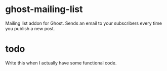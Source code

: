 # ghost-mailing-list
Mailing list addon for Ghost. Sends an email to your subscribers every time you publish a new post.

# todo
Write this when I actually have some functional code.